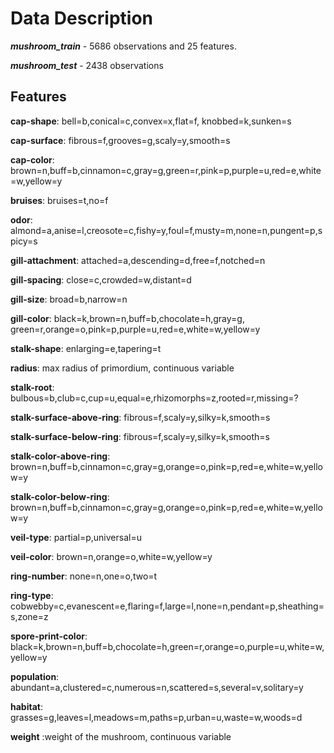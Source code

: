 
# Data Description

***mushroom_train*** - 5686 observations and 25 features.

***mushroom_test***  - 2438 observations


## Features


**cap-shape**: bell=b,conical=c,convex=x,flat=f, knobbed=k,sunken=s

**cap-surface**: fibrous=f,grooves=g,scaly=y,smooth=s

**cap-color**: brown=n,buff=b,cinnamon=c,gray=g,green=r,pink=p,purple=u,red=e,white=w,yellow=y

**bruises**: bruises=t,no=f

**odor**: almond=a,anise=l,creosote=c,fishy=y,foul=f,musty=m,none=n,pungent=p,spicy=s

**gill-attachment**: attached=a,descending=d,free=f,notched=n

**gill-spacing**: close=c,crowded=w,distant=d

**gill-size**: broad=b,narrow=n

**gill-color**: black=k,brown=n,buff=b,chocolate=h,gray=g, green=r,orange=o,pink=p,purple=u,red=e,white=w,yellow=y

**stalk-shape**: enlarging=e,tapering=t

**radius**: max radius of primordium, continuous variable

**stalk-root**: bulbous=b,club=c,cup=u,equal=e,rhizomorphs=z,rooted=r,missing=?

**stalk-surface-above-ring**: fibrous=f,scaly=y,silky=k,smooth=s

**stalk-surface-below-ring**: fibrous=f,scaly=y,silky=k,smooth=s

**stalk-color-above-ring**: brown=n,buff=b,cinnamon=c,gray=g,orange=o,pink=p,red=e,white=w,yellow=y

**stalk-color-below-ring**: brown=n,buff=b,cinnamon=c,gray=g,orange=o,pink=p,red=e,white=w,yellow=y

**veil-type**: partial=p,universal=u

**veil-color**: brown=n,orange=o,white=w,yellow=y

**ring-number**: none=n,one=o,two=t

**ring-type**: cobwebby=c,evanescent=e,flaring=f,large=l,none=n,pendant=p,sheathing=s,zone=z

**spore-print-color**: black=k,brown=n,buff=b,chocolate=h,green=r,orange=o,purple=u,white=w,yellow=y

**population**: abundant=a,clustered=c,numerous=n,scattered=s,several=v,solitary=y

**habitat**: grasses=g,leaves=l,meadows=m,paths=p,urban=u,waste=w,woods=d

**weight** :weight of the mushroom, continuous variable
